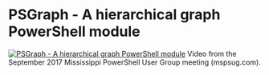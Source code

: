 # PSGraph - A hierarchical graph PowerShell module

[![PSGraph - A hierarchical graph PowerShell module](https://i2.ytimg.com/vi/i7j5l9NVaJk/hqdefault.jpg "PSGraph - A hierarchical graph PowerShell module")](https://www.youtube.com/watch?v=i7j5l9NVaJk)
Video from the September 2017 Mississippi PowerShell User Group meeting (mspsug.com).


